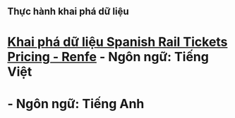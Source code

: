 ## Thực hành khai phá dữ liệu 
# [Khai phá dữ liệu Spanish Rail Tickets Pricing - Renfe](https://github.com/hoangtv2000/data-mining/blob/main/spanish_train_README.md) - Ngôn ngữ: Tiếng Việt
# - Ngôn ngữ: Tiếng Anh
